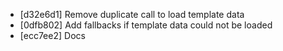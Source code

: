 * [d32e6d1] Remove duplicate call to load template data
* [0dfb802] Add fallbacks if template data could not be loaded
* [ecc7ee2] Docs
